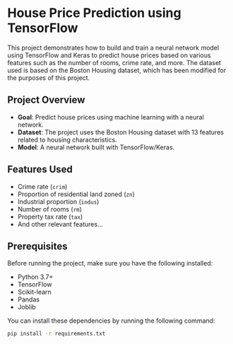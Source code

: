 # House Price Prediction using TensorFlow

This project demonstrates how to build and train a neural network model using TensorFlow and Keras to predict house prices based on various features such as the number of rooms, crime rate, and more. The dataset used is based on the Boston Housing dataset, which has been modified for the purposes of this project.

## Project Overview

- **Goal**: Predict house prices using machine learning with a neural network.
- **Dataset**: The project uses the Boston Housing dataset with 13 features related to housing characteristics.
- **Model**: A neural network built with TensorFlow/Keras.

## Features Used

- Crime rate (`crim`)
- Proportion of residential land zoned (`zn`)
- Industrial proportion (`indus`)
- Number of rooms (`rm`)
- Property tax rate (`tax`)
- And other relevant features...

## Prerequisites

Before running the project, make sure you have the following installed:

- Python 3.7+
- TensorFlow
- Scikit-learn
- Pandas
- Joblib

You can install these dependencies by running the following command:

```bash
pip install -r requirements.txt
